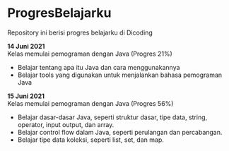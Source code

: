 # ProgresBelajarku
Repository ini berisi progres belajarku di Dicoding

**14 Juni 2021**  
Kelas memulai pemograman dengan Java (Progres 21%)
* Belajar tentang apa itu Java dan cara menggunakannya
* Belajar tools yang digunakan untuk menjalankan bahasa pemograman Java

**15 Juni 2021**  
Kelas memulai pemograman dengan Java (Progres 56%)
* Belajar dasar-dasar Java, seperti struktur dasar, tipe data, string, operator, input output, dan array.
* Belajar control flow dalam Java, seperti perulangan dan percabangan.
* Belajar tipe data koleksi, seperti list, set, dan map.

